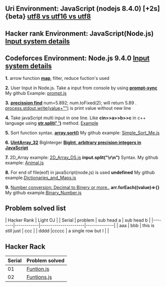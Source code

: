 ## **Uri Environment: JavaScript (nodejs 8.4.0) [+2s] {beta} [utf8 vs utf16 vs utf8](https://javarevisited.blogspot.com/2015/02/difference-between-utf-8-utf-16-and-utf.html)**

## **Hacker rank Environment: JavaScript(Node.js)** **[Input system details](https://stackoverflow.com/questions/43528075/how-to-use-javascript-in-hackerrank-and-hackerearth)**

## **Codeforces Environment: Node.js 9.4.0** **[Input system details](https://codeforces.com/blog/entry/69610)**

**1.** arrow function **[map](https://codeburst.io/learn-understand-javascripts-map-function-ffc059264783)**, filter, reduce fuction's used

**2.** User Input in Node.js. Take a input from console by using **[prompt-sync](https://www.codecademy.com/articles/getting-user-input-in-node-js)** My github Example: [prompt.js](<https://github.com/bepul0/On-line-judge-problem-solved/blob/master/Hacker%20Rank%20JavaScript%20(node.js)/10%20Days%20of%20JavaScript/prompt.js>)

**3.** **[precission find](https://www.techonthenet.com/js/number_tofixed.php)**
num=5.892; num.toFixed(2); will return 5.89 . [process.stdout.write(value+"")](<https://github.com/bepul0/On-line-judge-problem-solved/blob/master/Hacker%20Rank%20JavaScript%20(node.js)/30%20Days%20of%20code%20(javaScript)/Day_7_Arrays_Me.js>) is print value without new line

**4.** Take javaScript multi input in one line. Like **cin>>a>>b>>c** in c++ language using **[str.split(' ')](https://developer.mozilla.org/en-US/docs/Web/JavaScript/Reference/Global_Objects/String/split)** method. [Example](<https://github.com/bepul0/On-line-judge-problem-solved/tree/master/URI%20JavaScript%20(nodejs%208.4.0)%20%5B%2B2s%5D%20%7Bbeta%7D/BEGENNER/1010>)

**5.** Sort function syntax. **[array.sort()](https://www.tutorialrepublic.com/faq/how-to-sort-an-array-of-integers-correctly-in-javascript.php)** My github example: [Simple_Sort_Me.js](<https://github.com/bepul0/On-line-judge-problem-solved/tree/master/URI%20JavaScript%20(nodejs%208.4.0)%20%5B%2B2s%5D%20%7Bbeta%7D/BEGENNER/1042>)

**6.** **[UintArray_32](https://developer.mozilla.org/en-US/docs/Web/JavaScript/Reference/Global_Objects/Uint32Array#Browser_compatibility)** BigInterger **[BigInt, arbitrary precision integers in JavaScript](https://golb.hplar.ch/2018/09/javascript-bigint.html)**

**7.** 2D_Array example: [2D_Array_DS.js](<https://github.com/Bepul-Hossain/On-line-judge-problem-solved/blob/master/Hacker%20Rank%20JavaScript%20(node.js)/The%20HackerRank%20Interview%20Preparation%20Kit/Arrays/_2D_Array_DS.js>) **input.split("\r\n")** Syntax. My github example: [Animal.js](<https://github.com/bepul0/On-line-judge-problem-solved/blob/master/URI%20JavaScript%20(nodejs%208.4.0)%20%5B%2B2s%5D%20%7Bbeta%7D/BEGENNER/1049/Animal.js>)

**8.** For end of file(eof) in javaScript(node.js) is used **undefined** My github example.[Dictionaries_and_Maps.js](<https://github.com/bepul0/On-line-judge-problem-solved/blob/master/Hacker%20Rank%20JavaScript%20(node.js)/30%20Days%20of%20code%20(javaScript)/Day_8_Dictionaries_and_Maps.js>)

**9.** [Number conversion: Decimal to Binery or more..](https://stackoverflow.com/questions/9939760/how-do-i-convert-an-integer-to-binary-in-javascript) **arr.forEach((value)=>{}** My github example.[Binary_Number.js](<https://github.com/bepul0/On-line-judge-problem-solved/blob/master/Hacker%20Rank%20JavaScript%20(node.js)/30%20Days%20of%20code%20(javaScript)/Day_10_Binary_Numbers.js>)

## Problem solved list

| Hacker Rank         |              Light OJ               |
| Serial | problem    |      sub head a      |  sub head b  |
|--------|------------|----------------------|--------------|
| aaa    | bbb        | this is still just   | ccc          |
| dddd   |ccccc       | a single row but I   |              |


## Hacker Rack

| Serial | Problem solved                                                                                                                                                                   |
| ------ | -------------------------------------------------------------------------------------------------------------------------------------------------------------------------------- |
| 01     | [Funtion.js](<https://github.com/Bepul-Hossain/On-line-judge-problem-solved/blob/master/Hacker%20Rank%20JavaScript%20(node.js)/10%20Days%20of%20JavaScript/Day_1_Functions.js>)  |
| 02     | [Funtions.js](<https://github.com/Bepul-Hossain/On-line-judge-problem-solved/blob/master/Hacker%20Rank%20JavaScript%20(node.js)/10%20Days%20of%20JavaScript/Day_1_Functions.js>) |
